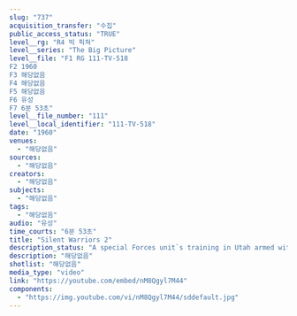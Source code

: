 ```yaml
---
slug: "737"
acquisition_transfer: "수집"
public_access_status: "TRUE"
level__rg: "R4 빅 픽쳐"
level__series: "The Big Picture"
level__file: "F1 RG 111-TV-518
F2 1960
F3 해당없음
F4 해당없음
F5 해당없음
F6 유성
F7 6분 53초"
level__file_number: "111"
level__local_identifier: "111-TV-518"
date: "1960"
venues: 
  - "해당없음"
sources: 
  - "해당없음"
creators: 
  - "해당없음"
subjects: 
  - "해당없음"
tags: 
  - "해당없음"
audio: "유성"
time_courts: "6분 53초"
title: "Silent Warriors 2"
description_status: "A special Forces unit`s training in Utah armed with deadly bows and arrows."
description: "해당없음"
shotlist: "해당없음"
media_type: "video"
link: "https://youtube.com/embed/nM8Qgyl7M44"
components: 
  - "https://img.youtube.com/vi/nM8Qgyl7M44/sddefault.jpg"
---
```

